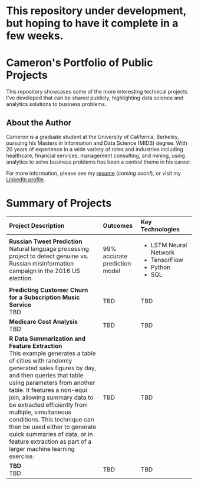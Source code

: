 # This repository under development, but hoping to have it complete in a few weeks.

# Cameron's Portfolio of Public Projects
This repository showcases some of the more interesting technical projects I've developed that can be shared publicly, highlighting data science and analytics solutions to business problems.

## About the Author
Cameron is a graduate student at the University of California, Berkeley, pursuing his Masters in Information and Data Science (MIDS) degree. With 20 years of experience in a wide variety of roles and industries including healthcare, financial services, management consulting, and mining, using analytics to solve business problems has been a central theme in his career.

For more information, please see my [resume](https://github.com/camkennedy/Portfolio/blob/master/Resume_Coming_Soon.txt) (*coming soon!*), or visit my [LinkedIn profile](https://www.linkedin.com/in/cameron-kennedy-a936283/).

# Summary of Projects

| Project Description | Outcomes | Key Technologies |
|:-|:-|:-|
|**Russian Tweet Prediction**<br>Natural language processing project to detect genuine vs. Russian misinformation campaign in the 2016 US election.</br><img width=200/>|99% accurate prediction model|<ul><li>LSTM Neural Network</li><li>TensorFlow</li><li>Python</li><li>SQL</li></ul><img width=500/>|
|**Predicting Customer Churn for a Subscription Music Service**<br>TBD|TBD|TBD|
|**Medicare Cost Analysis**<br>TBD|TBD|TBD|
|**R Data Summarization and Feature Extraction**<br>This example generates a table of cities with randomly generated sales figures by day, and then queries that table using parameters from another table. It features a non-equi join, allowing summary data to be extracted efficiently from multiple, simultaneous conditions. This technique can then be used either to generate quick summaries of data, or in feature extraction as part of a larger machine learning exercise.|TBD|TBD|
|**TBD**<br>TBD|TBD|TBD|
